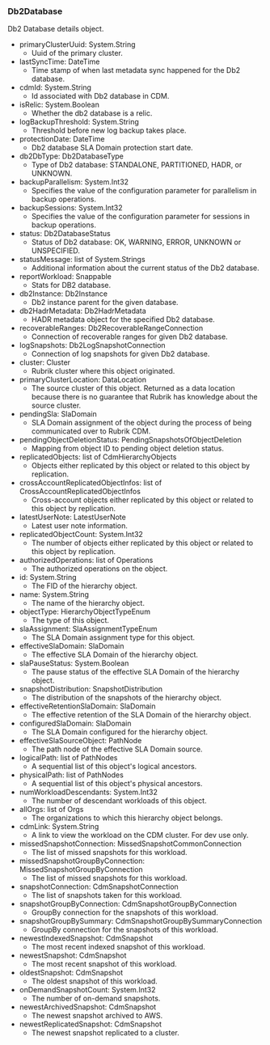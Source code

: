 ### Db2Database
Db2 Database details object.

- primaryClusterUuid: System.String
  - Uuid of the primary cluster.
- lastSyncTime: DateTime
  - Time stamp of when last metadata sync happened for the Db2 database.
- cdmId: System.String
  - Id associated with Db2 database in CDM.
- isRelic: System.Boolean
  - Whether the db2 database is a relic.
- logBackupThreshold: System.String
  - Threshold before new log backup takes place.
- protectionDate: DateTime
  - Db2 database SLA Domain protection start date.
- db2DbType: Db2DatabaseType
  - Type of Db2 database: STANDALONE, PARTITIONED, HADR, or UNKNOWN.
- backupParallelism: System.Int32
  - Specifies the value of the configuration parameter for parallelism in backup operations.
- backupSessions: System.Int32
  - Specifies the value of the configuration parameter for sessions in backup operations.
- status: Db2DatabaseStatus
  - Status of Db2 database: OK, WARNING, ERROR, UNKNOWN or UNSPECIFIED.
- statusMessage: list of System.Strings
  - Additional information about the current status of the Db2 database.
- reportWorkload: Snappable
  - Stats for DB2 database.
- db2Instance: Db2Instance
  - Db2 instance parent for the given database.
- db2HadrMetadata: Db2HadrMetadata
  - HADR metadata object for the specified Db2 database.
- recoverableRanges: Db2RecoverableRangeConnection
  - Connection of recoverable ranges for given Db2 database.
- logSnapshots: Db2LogSnapshotConnection
  - Connection of log snapshots for given Db2 database.
- cluster: Cluster
  - Rubrik cluster where this object originated.
- primaryClusterLocation: DataLocation
  - The source cluster of this object. Returned as a data location because there is no guarantee that Rubrik has knowledge about the source cluster.
- pendingSla: SlaDomain
  - SLA Domain assignment of the object during the process of being communicated over to Rubrik CDM.
- pendingObjectDeletionStatus: PendingSnapshotsOfObjectDeletion
  - Mapping from object ID to pending object deletion status.
- replicatedObjects: list of CdmHierarchyObjects
  - Objects either replicated by this object or related to this object by replication.
- crossAccountReplicatedObjectInfos: list of CrossAccountReplicatedObjectInfos
  - Cross-account objects either replicated by this object or related to this object by replication.
- latestUserNote: LatestUserNote
  - Latest user note information.
- replicatedObjectCount: System.Int32
  - The number of objects either replicated by this object or related to this object by replication.
- authorizedOperations: list of Operations
  - The authorized operations on the object.
- id: System.String
  - The FID of the hierarchy object.
- name: System.String
  - The name of the hierarchy object.
- objectType: HierarchyObjectTypeEnum
  - The type of this object.
- slaAssignment: SlaAssignmentTypeEnum
  - The SLA Domain assignment type for this object.
- effectiveSlaDomain: SlaDomain
  - The effective SLA Domain of the hierarchy object.
- slaPauseStatus: System.Boolean
  - The pause status of the effective SLA Domain of the hierarchy object.
- snapshotDistribution: SnapshotDistribution
  - The distribution of the snapshots of the hierarchy object.
- effectiveRetentionSlaDomain: SlaDomain
  - The effective retention of the SLA Domain of the hierarchy object.
- configuredSlaDomain: SlaDomain
  - The SLA Domain configured for the hierarchy object.
- effectiveSlaSourceObject: PathNode
  - The path node of the effective SLA Domain source.
- logicalPath: list of PathNodes
  - A sequential list of this object's logical ancestors.
- physicalPath: list of PathNodes
  - A sequential list of this object's physical ancestors.
- numWorkloadDescendants: System.Int32
  - The number of descendant workloads of this object.
- allOrgs: list of Orgs
  - The organizations to which this hierarchy object belongs.
- cdmLink: System.String
  - A link to view the workload on the CDM cluster. For dev use only.
- missedSnapshotConnection: MissedSnapshotCommonConnection
  - The list of missed snapshots for this workload.
- missedSnapshotGroupByConnection: MissedSnapshotGroupByConnection
  - The list of missed snapshots for this workload.
- snapshotConnection: CdmSnapshotConnection
  - The list of snapshots taken for this workload.
- snapshotGroupByConnection: CdmSnapshotGroupByConnection
  - GroupBy connection for the snapshots of this workload.
- snapshotGroupBySummary: CdmSnapshotGroupBySummaryConnection
  - GroupBy connection for the snapshots of this workload.
- newestIndexedSnapshot: CdmSnapshot
  - The most recent indexed snapshot of this workload.
- newestSnapshot: CdmSnapshot
  - The most recent snapshot of this workload.
- oldestSnapshot: CdmSnapshot
  - The oldest snapshot of this workload.
- onDemandSnapshotCount: System.Int32
  - The number of on-demand snapshots.
- newestArchivedSnapshot: CdmSnapshot
  - The newest snapshot archived to AWS.
- newestReplicatedSnapshot: CdmSnapshot
  - The newest snapshot replicated to a cluster.
